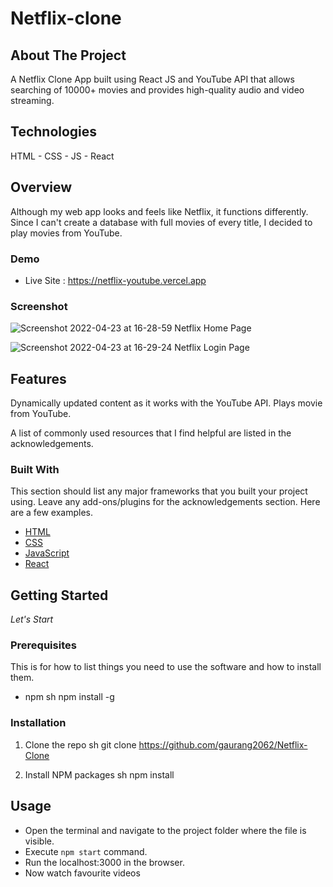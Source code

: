 # Netflix-clone

<!--
* Thanks for checking out the Best-README-Template. If you have a suggestion
* that would make this better, please fork the repo and create a pull request
* or simply open an issue with the tag "enhancement".
* Thanks again! Now go create something AMAZING! :D
-->



<!-- PROJECT SHIELDS -->
<!--
* I'm using markdown "reference style" links for readability.
* Reference links are enclosed in brackets [ ] instead of parentheses ( ).
* See the bottom of this document for the declaration of the reference variables
* for contributors-url, forks-url, etc. This is an optional, concise syntax you may use.
* https://www.markdownguide.org/basic-syntax/#reference-style-links
-->



<!-- ABOUT THE PROJECT -->
## About The Project

A Netflix Clone App built using React JS and YouTube API that allows searching of 10000+ movies and provides  high-quality audio and video streaming.

## Technologies
HTML - CSS - JS - React

## Overview
Although my web app looks and feels like Netflix, it functions differently. Since I can't create a database with full movies of every title, I decided to play movies from YouTube. 


### Demo

- Live Site : https://netflix-youtube.vercel.app

### Screenshot

![Screenshot 2022-04-23 at 16-28-59 Netflix Home Page](https://user-images.githubusercontent.com/96676832/164891854-9998761a-70d4-4ba5-b483-134efa8240f8.png)

![Screenshot 2022-04-23 at 16-29-24 Netflix Login Page](https://user-images.githubusercontent.com/96676832/164891863-4f95684d-79ce-49b8-b77a-aca37c34abb4.png)


## Features

Dynamically updated content as it works with the YouTube API.
Plays movie from YouTube.

A list of commonly used resources that I find helpful are listed in the acknowledgements.

### Built With

This section should list any major frameworks that you built your project using. Leave any add-ons/plugins for the acknowledgements section. Here are a few examples.
* [HTML](https://en.wikipedia.org/wiki/HTML)
* [CSS](https://en.wikipedia.org/wiki/CSS)
* [JavaScript](https://javascript.info/)
* [React](https://en.wikipedia.org/wiki/React_(JavaScript_library))


<!-- GETTING STARTED -->
## Getting Started

*Let's Start*

### Prerequisites

This is for how to list things you need to use the software and how to install them.
* npm
  sh
  npm install -g
  

### Installation

1. Clone the repo
   sh
   git clone https://github.com/gaurang2062/Netflix-Clone
   
2. Install NPM packages
   sh
   npm install
   
  
  


<!-- USAGE EXAMPLES -->
## Usage


 - Open the terminal and navigate to the project folder where the file is visible.
 - Execute `npm start` command.
 - Run the localhost:3000 in the browser.   
 - Now watch favourite videos 
